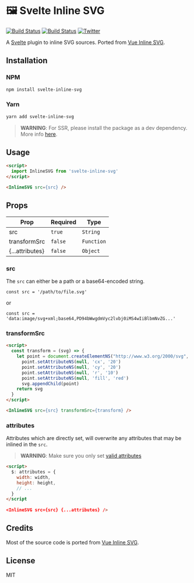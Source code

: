 # 🖼️ Svelte Inline SVG

[![Build Status](https://flat.badgen.net/travis/robinscholz/svelte-inline-svg)](https://travis-ci.com/robinscholz/svelte-inline-svg)
[![Build Status](https://flat.badgen.net/bundlephobia/minzip/svelte-inline-svg)](https://bundlephobia.com/result?p=svelte-inline-svg)
[![Twitter](https://flat.badgen.net/badge/twitter/RobinScholz)](https://twitter.com/RobinScholz)

A [Svelte](https://github.com/sveltejs/svelte) plugin to inline SVG sources. Ported from [Vue Inline SVG](https://github.com/shrpne/vue-inline-svg).

## Installation

### NPM
``` bash
npm install svelte-inline-svg
```

### Yarn
``` bash
yarn add svelte-inline-svg
```

> **WARNING**: For SSR, please install the package as a dev dependency. More info [here](https://github.com/sveltejs/sapper-template#using-external-components).

## Usage
``` html
<script>
  import InlineSVG from 'svelte-inline-svg'
</script>

<InlineSVG src={src} />
```

## Props

| Prop            | Required | Type       |
| --------------- | -------- | ---------- |
| src             | `true`   | `String`   |
| transformSrc    | `false`  | `Function` |
| {...attributes} | `false`  | `Object`   |

### src
The `src` can either be a path or a base64-encoded string. 

```
const src = '/path/to/file.svg'
```
or
```
const src = 'data:image/svg+xml;base64,PD94bWwgdmVyc2lvbj0iMS4wIiBlbmNvZG...'
```

### transformSrc
``` html
<script>
  const transform = (svg) => {
    let point = document.createElementNS("http://www.w3.org/2000/svg", 'circle')
      point.setAttributeNS(null, 'cx', '20')
      point.setAttributeNS(null, 'cy', '20')
      point.setAttributeNS(null, 'r', '10')
      point.setAttributeNS(null, 'fill', 'red')
      svg.appendChild(point)
    return svg
  }
</script>

<InlineSVG src={src} transformSrc={transform} />
```

### attributes
Attributes which are directly set, will overwrite any attributes that may be inlined in the `src`.

> **WARNING**: Make sure you only set [valid attributes](https://developer.mozilla.org/de/docs/Web/SVG/Attribute)

``` html
<script>
  $: attributes = {
    width: width,
    height: height,
    // ...
  }
</script
  
<InlineSVG src={src} {...attributes} />
```

## Credits
Most of the source code is ported from [Vue Inline SVG](https://github.com/shrpne/vue-inline-svg). 


## License
MIT
